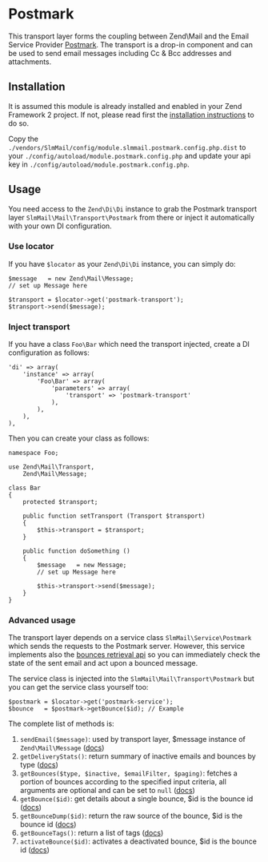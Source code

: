 Postmark
===
This transport layer forms the coupling between Zend\Mail and the Email Service Provider [Postmark](http://postmarkapp.com). The transport is a drop-in component and can be used to send email messages including Cc & Bcc addresses and attachments.

Installation
---
It is assumed this module is already installed and enabled in your Zend Framework 2 project. If not, please read first the [installation instructions](https://github.com/juriansluiman/SlmMail/blob/master/README.md) to do so.

Copy the `./vendors/SlmMail/config/module.slmmail.postmark.config.php.dist` to your `./config/autoload/module.postmark.config.php` and update your api key in `./config/autoload/module.postmark.config.php`.

Usage
---
You need access to the `Zend\Di\Di` instance to grab the Postmark transport layer `SlmMail\Mail\Transport\Postmark` from there or inject it automatically with your own DI configuration.

### Use locator
If you have `$locator` as your `Zend\Di\Di` instance, you can simply do:

    $message   = new Zend\Mail\Message;
    // set up Message here

    $transport = $locator->get('postmark-transport');
    $transport->send($message);

### Inject transport
If you have a class `Foo\Bar` which need the transport injected, create a DI configuration as follows:

    'di' => array(
        'instance' => array(
            'Foo\Bar' => array(
                'parameters' => array(
                    'transport' => 'postmark-transport'
                ),
            ),
        ),
    ),

Then you can create your class as follows:

    namespace Foo;
    
    use Zend\Mail\Transport,
        Zend\Mail\Message;
    
    class Bar
    {
        protected $transport;
        
        public function setTransport (Transport $transport)
        {
            $this->transport = $transport;
        }
        
        public function doSomething ()
        {
            $message   = new Message;
            // set up Message here

            $this->transport->send($message);
        }
    }

### Advanced usage
The transport layer depends on a service class `SlmMail\Service\Postmark` which sends the requests to the Postmark server. However, this service implements also the [bounces retrieval api](http://developer.postmarkapp.com/developer-bounces.html) so you can immediately check the state of the sent email and act upon a bounced message.

The service class is injected into the `SlmMail\Mail\Transport\Postmark` but you can get the service class yourself too:

    $postmark = $locator->get('postmark-service');
    $bounce   = $postmark->getBounce($id); // Example
    
The complete list of methods is:

1. `sendEmail($message)`: used by transport layer, $message instance of `Zend\Mail\Message` ([docs](http://developer.postmarkapp.com/developer-build.html))
2. `getDeliveryStats()`: return summary of inactive emails and bounces by type ([docs](http://developer.postmarkapp.com/developer-bounces.html#get-delivery-stats))
3. `getBounces($type, $inactive, $emailFilter, $paging)`: fetches a portion of bounces according to the specified input criteria, all arguments are optional and can be set to `null` ([docs](http://developer.postmarkapp.com/developer-bounces.html#get-bounces))
4. `getBounce($id)`: get details about a single bounce, $id is the bounce id ([docs](http://developer.postmarkapp.com/developer-bounces.html#get-a-single-bounce))
5. `getBounceDump($id)`: return the raw source of the bounce, $id is the bounce id ([docs](http://developer.postmarkapp.com/developer-bounces.html#get-bounce-dump))
6. `getBounceTags()`: return a list of tags ([docs](http://developer.postmarkapp.com/developer-bounces.html#get-bounce-tags))
7. `activateBounce($id)`:  activates a deactivated bounce, $id is the bounce id ([docs](http://developer.postmarkapp.com/developer-bounces.html#activate-a-bounce))